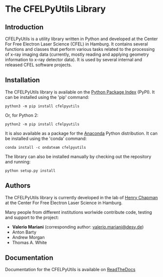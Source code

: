 The CFELPyUtils Library
=======================


Introduction
------------

CFELPyUtils is a utility library written in Python and developed at the Center For Free
Electron Laser Science (CFEL) in Hamburg. It contains several functions and classes
that perform various tasks related to the processing of x-ray imaging data (currently,
mostly reading and applying geometry information to x-ray detector data). It is used by
several internal and released CFEL software projects.


Installation
------------

The CFELPyUtils library is available on the [Python Package Index](https://pypi.org/)
(PyPI). It can be installed using the 'pip' command:

    python3 -m pip install cfelpyutils

Or, for Python 2:

    python2 -m pip install cfelpyutils

It is also available as a package for the [Anaconda](<https://anaconda.org/>) Python
distribution. It can be installed using the 'conda' command:

    conda install -c ondateam cfelpyutils

The library can also be installed manually by checking out the repository and running:

    python setup.py install 


Authors
-------

The CFELPyUtils library is currently developed in the lab of 
[Henry Chapman](https://cid.cfel.de/) at the Center For Free Electron Laser Science
in Hamburg. 

Many people from different institutions worlwide contribute code, testing and support
to the project:

* **Valerio Mariani** (corresponding author: valerio.mariani@desy.de)
* Anton Barty
* Andrew Morgan
* Thomas A. White


Documentation
------------------

Documentation for the CFELPyUtils is available on [ReadTheDocs](https://readthedocs.org/projects/cfelpyutils/)
